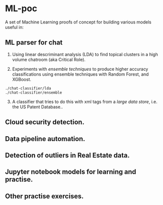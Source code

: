 # ML-poc

A set of Machine Learning proofs of concept for building various models useful in: 

## ML parser for chat
1. Using linear descriminant analysis (LDA) to find topical clusters in a high volume 
chatroom (aka Critical Role).

2. Experiments with _ensemble techniques_ to produce higher accuracy classifications
using ensemble techniques with Random Forest, and XGBoost.

```
./chat-classifier/lda
./chat-classifier/ensemble
```
3. A classifier that tries to do this with xml tags from a _large data store_, i.e. 
the US Patent Database.. 

## Cloud security detection.
## Data pipeline automation.
## Detection of outliers in Real Estate data.
## Jupyter notebook models for learning and practise.
## Other practise exercises.
